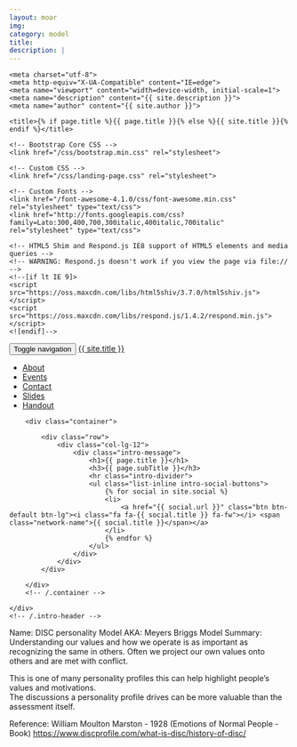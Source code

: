 ```yaml
---
layout: moar
img:
category: model
title:
description: |
---
```

<head>

    <meta charset="utf-8">
    <meta http-equiv="X-UA-Compatible" content="IE=edge">
    <meta name="viewport" content="width=device-width, initial-scale=1">
    <meta name="description" content="{{ site.description }}">
    <meta name="author" content="{{ site.author }}">

    <title>{% if page.title %}{{ page.title }}{% else %}{{ site.title }}{% endif %}</title>

    <!-- Bootstrap Core CSS -->
    <link href="/css/bootstrap.min.css" rel="stylesheet">

    <!-- Custom CSS -->
    <link href="/css/landing-page.css" rel="stylesheet">

    <!-- Custom Fonts -->
    <link href="/font-awesome-4.1.0/css/font-awesome.min.css" rel="stylesheet" type="text/css">
    <link href="http://fonts.googleapis.com/css?family=Lato:300,400,700,300italic,400italic,700italic" rel="stylesheet" type="text/css">

    <!-- HTML5 Shim and Respond.js IE8 support of HTML5 elements and media queries -->
    <!-- WARNING: Respond.js doesn't work if you view the page via file:// -->
    <!--[if lt IE 9]>
    <script src="https://oss.maxcdn.com/libs/html5shiv/3.7.0/html5shiv.js"></script>
    <script src="https://oss.maxcdn.com/libs/respond.js/1.4.2/respond.min.js"></script>
    <![endif]-->

</head>
<!-- Navigation -->
<nav class="navbar navbar-default navbar-fixed-top" role="navigation">
    <div class="container">
        <!-- Brand and toggle get grouped for better mobile display -->
        <div class="navbar-header page-scroll">
            <button type="button" class="navbar-toggle" data-toggle="collapse" data-target="#bs-example-navbar-collapse-1">
                <span class="sr-only">Toggle navigation</span>
                <span class="icon-bar"></span>
                <span class="icon-bar"></span>
                <span class="icon-bar"></span>
            </button>
            <a class="navbar-brand page-scroll" href="#home">{{ site.title }}</a>
        </div>
        <!-- Collect the nav links, forms, and other content for toggling -->
        <div class="collapse navbar-collapse" id="bs-example-navbar-collapse-1">
            <ul class="nav navbar-nav navbar-right">
                <li>
                    <a class="page-scroll" href="#about">About</a>
                </li>
                <li>
                    <a class="page-scroll" href="#services">Events</a>
                </li>
                <li>
                    <a class="page-scroll" href="#contact">Contact</a>
                </li>
                <li>
                    <a class="page-scroll" href="/agile2022/slides" target="_blank">Slides</a>
                </li>
                <li>
                    <a class="page-scroll" href="/agile2022/handout" target="_blank">Handout</a>
                </li>
            </ul>
        </div>
        <!-- /.navbar-collapse -->
    </div>
    <!-- /.container -->
</nav>

<section id="home">
    <!-- Header -->
    <div class="intro-header">

        <div class="container">

            <div class="row">
                <div class="col-lg-12">
                    <div class="intro-message">
                        <h1>{{ page.title }}</h1>
                        <h3>{{ page.subTitle }}</h3>
                        <hr class="intro-divider">
                        <ul class="list-inline intro-social-buttons">
                            {% for social in site.social %}
                            <li>
                                <a href="{{ social.url }}" class="btn btn-default btn-lg"><i class="fa fa-{{ social.title }} fa-fw"></i> <span class="network-name">{{ social.title }}</span></a>
                            </li>
                            {% endfor %}
                        </ul>
                    </div>
                </div>
            </div>

        </div>
        <!-- /.container -->

    </div>
    <!-- /.intro-header -->
</section>
Name: DISC personality Model
AKA: Meyers Briggs Model
Summary: Understanding our values and how we operate is as important as recognizing the same in others. 
Often we project our own values onto others and are met with conflict.  

This is one of many personality profiles this can help highlight people’s values and motivations.  
The discussions a personality profile drives can be more valuable than the assessment itself.

Reference:
William Moulton Marston - 1928 (Emotions of Normal People - Book)
https://www.discprofile.com/what-is-disc/history-of-disc/
